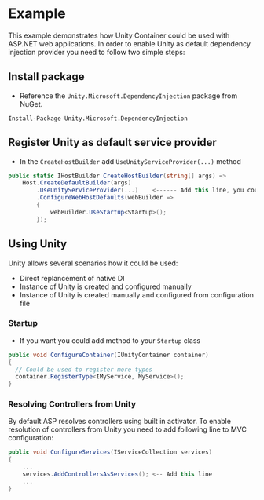# Example 
This example demonstrates how Unity Container could be used with ASP.NET web applications. 
In order to enable Unity as default dependency injection provider you need to follow two simple steps:

## Install package
- Reference the `Unity.Microsoft.DependencyInjection` package from NuGet.
```
Install-Package Unity.Microsoft.DependencyInjection
```

## Register Unity as default service provider
- In the `CreateHostBuilder` add `UseUnityServiceProvider(...)` method

```C#
public static IHostBuilder CreateHostBuilder(string[] args) =>
    Host.CreateDefaultBuilder(args)
        .UseUnityServiceProvider(...)    <------ Add this line, you could pass IUnityContainer instrance
        .ConfigureWebHostDefaults(webBuilder =>
        {
            webBuilder.UseStartup<Startup>();
        });
```

## Using Unity
Unity allows several scenarios how it could be used: 
- Direct replancement of native DI
- Instance of Unity is created and configured manually 
- Instance of Unity is created manually and configured from configuration file

### Startup

- If you want you could add method to your `Startup` class
```C#
public void ConfigureContainer(IUnityContainer container)
{
  // Could be used to register more types
  container.RegisterType<IMyService, MyService>();
}
```

### Resolving Controllers from Unity

By default ASP resolves controllers using built in activator. To enable resolution of controllers from Unity you need to add following line to MVC configuration:
```C#
public void ConfigureServices(IServiceCollection services)
{
    ...
    services.AddControllersAsServices(); <-- Add this line
    ...
}
```

